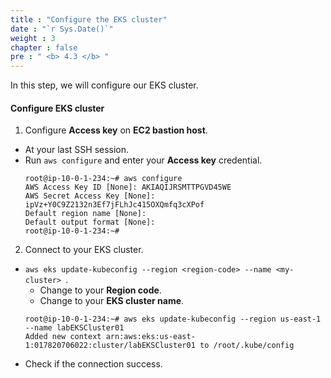 ```yaml
---
title : "Configure the EKS cluster"
date : "`r Sys.Date()`"
weight : 3
chapter : false
pre : " <b> 4.3 </b> "
---
```


In this step, we will configure our EKS cluster.

#### Configure EKS cluster
1. Configure **Access key** on **EC2 bastion host**.
  - At your last SSH session.
  - Run ``aws configure`` and enter your **Access key** credential.
    ```
    root@ip-10-0-1-234:~# aws configure
    AWS Access Key ID [None]: AKIAQIJRSMTTPGVD45WE
    AWS Secret Access Key [None]: ipVz+Y0C9Z2132n3Ef7jFLhJc415OXQmfq3cXPof
    Default region name [None]:
    Default output format [None]:
    root@ip-10-0-1-234:~#
    ```

2. Connect to your EKS cluster.
  - ``aws eks update-kubeconfig --region <region-code> --name <my-cluster>
``.
    + Change <region-code> to your **Region code**.
    + Change <my-cluster> to your **EKS cluster name**.
    ```
    root@ip-10-0-1-234:~# aws eks update-kubeconfig --region us-east-1 --name labEKSCluster01
    Added new context arn:aws:eks:us-east-1:017820706022:cluster/labEKSCluster01 to /root/.kube/config
    ```
  - Check if the connection success.
    


    